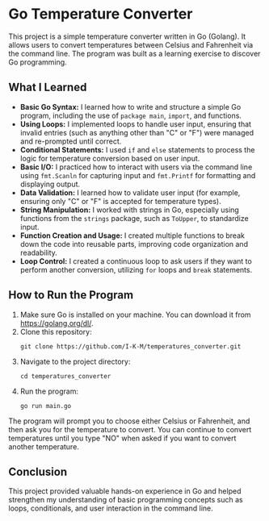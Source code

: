 <h1>Go Temperature Converter</h1>

<p>This project is a simple temperature converter written in Go (Golang). It allows users to convert temperatures between Celsius and Fahrenheit via the command line. The program was built as a learning exercise to discover Go programming.</p>

<h2>What I Learned</h2>

<ul>
    <li><strong>Basic Go Syntax:</strong> I learned how to write and structure a simple Go program, including the use of <code>package main</code>, <code>import</code>, and functions.</li>
    <li><strong>Using Loops:</strong> I implemented loops to handle user input, ensuring that invalid entries (such as anything other than "C" or "F") were managed and re-prompted until correct.</li>
    <li><strong>Conditional Statements:</strong> I used <code>if</code> and <code>else</code> statements to process the logic for temperature conversion based on user input.</li>
    <li><strong>Basic I/O:</strong> I practiced how to interact with users via the command line using <code>fmt.Scanln</code> for capturing input and <code>fmt.Printf</code> for formatting and displaying output.</li>
    <li><strong>Data Validation:</strong> I learned how to validate user input (for example, ensuring only "C" or "F" is accepted for temperature types).</li>
    <li><strong>String Manipulation:</strong> I worked with strings in Go, especially using functions from the <code>strings</code> package, such as <code>ToUpper</code>, to standardize input.</li>
    <li><strong>Function Creation and Usage:</strong> I created multiple functions to break down the code into reusable parts, improving code organization and readability.</li>
    <li><strong>Loop Control:</strong> I created a continuous loop to ask users if they want to perform another conversion, utilizing <code>for</code> loops and <code>break</code> statements.</li>
</ul>

<h2>How to Run the Program</h2>

<ol>
    <li>Make sure Go is installed on your machine. You can download it from <a href="https://golang.org/dl/">https://golang.org/dl/</a>.</li>
    <li>Clone this repository:
        <pre><code>git clone https://github.com/I-K-M/temperatures_converter.git</code></pre>
    </li>
    <li>Navigate to the project directory:
        <pre><code>cd temperatures_converter</code></pre>
    </li>
    <li>Run the program:
        <pre><code>go run main.go</code></pre>
    </li>
</ol>

<p>The program will prompt you to choose either Celsius or Fahrenheit, and then ask you for the temperature to convert. You can continue to convert temperatures until you type "NO" when asked if you want to convert another temperature.</p>

<h2>Conclusion</h2>

<p>This project provided valuable hands-on experience in Go and helped strengthen my understanding of basic programming concepts such as loops, conditionals, and user interaction in the command line.</p>
